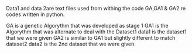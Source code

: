 Data1 and data 2are text files used from withing the code
GA,GA1 & GA2 re codes written in python.

GA is a genetic Algorythm that was developed as stage 1
GA1 is the Algorythm that was alternate to deal with the Dataset1
data1 is the dataset1 that we were given
GA2 is similar to GA1 but slightly different to match dataset2
data2 is the 2nd dataset that we were given.
